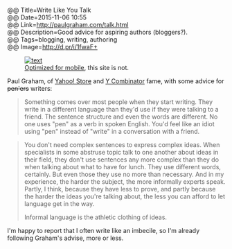 @@ Title=Write Like You Talk  
@@ Date=2015-11-06 10:55  
@@ Link=http://paulgraham.com/talk.html  
@@ Description=Good advice for aspiring authors (bloggers?).  
@@ Tags=blogging, writing, authoring  
@@ Image=http://d.pr/i/1fwaF+  

<figure>
	<a class="nohover" href="http://d.pr/i/1fwaF+">
		<img class="screenshot" src="http://d.pr/i/1fwaF+" alt="text">
	</a>
	<figcaption><a href="https://developer.mozilla.org/en-US/Marketplace/Options/Mobile_optimized_websites">Optimized for mobile</a>, this site is not.</figcaption>
</figure>

Paul Graham, of [Yahoo! Store][wikipedia] and [Y Combinator][wikipedia 2] fame, with some advice for <s>pen'ers</s> writers:
>Something comes over most people when they start writing. They write in a different language than they'd use if they were talking to a friend. The sentence structure and even the words are different. No one uses "pen" as a verb in spoken English. You'd feel like an idiot using "pen" instead of "write" in a conversation with a friend.

>You don't need complex sentences to express complex ideas. When specialists in some abstruse topic talk to one another about ideas in their field, they don't use sentences any more complex than they do when talking about what to have for lunch. They use different words, certainly. But even those they use no more than necessary. And in my experience, the harder the subject, the more informally experts speak. Partly, I think, because they have less to prove, and partly because the harder the ideas you're talking about, the less you can afford to let language get in the way.
>
>Informal language is the athletic clothing of ideas.

I'm happy to report that I often write like an imbecile, so I'm already following Graham's advise, more or less.

[wikipedia]: https://en.wikipedia.org/wiki/Viaweb
[wikipedia 2]: https://en.wikipedia.org/wiki/Y_Combinator_(company)